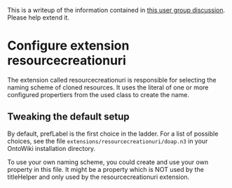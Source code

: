 This is a writeup of the information contained in [this user group discussion](https://groups.google.com/forum/?hl=no&fromgroups=#!topic/ontowiki-user/BCssISSQoNk). Please help extend it.

# Configure extension resourcecreationuri

The extension called resourcecreationuri is responsible for selecting the naming scheme of cloned resources. It uses the literal of one or more configured propertiers from the used class to create the name.

## Tweaking the default setup 

By default, prefLabel is the first choice in the ladder. For a list of possible choices, see the file ```extensions/resourcecreationuri/doap.n3``` in your OntoWiki installation directory.

To use your own naming scheme, you could create and use your own property in this file. It might be a property which is NOT used by the titleHelper and only used by the resourcecreationuri extension.
